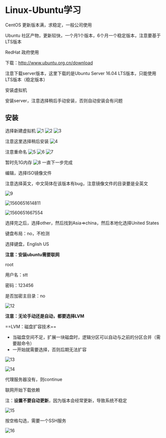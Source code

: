 # Linux-Ubuntu学习

CentOS 更新版本满，求稳定，一般公司使用

Ubuntu 社区产物，更新较快，一个月1个版本，6个月一个稳定版本，注意要基于LTS版本

RedHat 政府使用

下载：http://www.ubuntu.org.cn/download

注意下载server版本，这里下载的是Ubuntu Server 16.04 LTS版本，只能使用LTS版本（稳定版本）

安装虚拟机

安装server，注意选择稍后手动安装，否则自动安装会有问题



## 安装

选择新建虚拟机
![1](resource/img/linux/1.png)
![2](resource/img/linux/2.png)
![3](resource/img/linux/3.png)

注意这里选择稍后安装
![4](resource/img/linux/4.png)

注意重命名
![5](resource/img/linux/5.png)
![6](resource/img/linux/6.png)
![7](resource/img/linux/7.png)

暂时先1G内存
![8](resource/img/linux/8.png)
一直下一步完成

编辑，选择ISO镜像文件

注意选择英文，中文简体在该版本有bug，注意镜像文件的目录要是全英文

![9](resource/img/linux/9.png)

![1560651614811](resource/img/linux/10.png)

![1560651667554](resource/img/linux/11.png)

选择完之后，选择other，然后找到Asia=>china，然后本地化选择United States

键盘布局：no，不检测

选择键盘，English US

**注意：安装ubuntu需要联网**

root

用户名：stt

密码：123456

是否加密主目录：no

![12](resource/img/linux/12.png)

**注意：无论手动还是自动，都要选择LVM**

==LVM：磁盘扩容技术==

- 当磁盘空间不足，扩展一块磁盘时，逻辑分区可以自动与之前的分区合并（需要敲命令）
- 一开始就需要选择，否则后期无法扩容

![13](resource/img/linux/13.png)

![14](resource/img/linux/14.png)

代理服务器没有，则continue

联网开始下载依赖

注：**设置不要自动更新**，因为版本会经常更新，导致系统不稳定

![15](resource/img/linux/15.png)

按空格勾选，需要一个SSH服务

![16](resource/img/linux/16.png)

